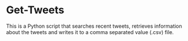 # Get-Tweets
This is a Python script that searches recent tweets, retrieves information about the tweets and writes it to a comma separated value (.csv) file.
